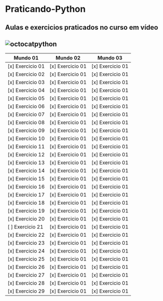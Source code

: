 # Praticando-Python
 **Aulas e exercicios praticados no curso em vídeo**
---
![octocatpython](https://user-images.githubusercontent.com/32422863/79257550-29b66180-7e60-11ea-8f03-50d0f8eb63d1.png)
---  
Mundo 01 | Mundo 02 | Mundo 03
---|---|---
[x] Exercicio 01 | [x] Exercicio 01 | [x] Exercicio 01
[x] Exercicio 02 | [x] Exercicio 01 | [x] Exercicio 01
[x] Exercicio 03 | [x] Exercicio 01 | [x] Exercicio 01
[x] Exercicio 04 | [x] Exercicio 01 | [x] Exercicio 01
[x] Exercicio 05 | [x] Exercicio 01 | [x] Exercicio 01
[x] Exercicio 06 | [x] Exercicio 01 | [x] Exercicio 01
[x] Exercicio 07 | [x] Exercicio 01 | [x] Exercicio 01
[x] Exercicio 08 | [x] Exercicio 01 | [x] Exercicio 01
[x] Exercicio 09 | [x] Exercicio 01 | [x] Exercicio 01
[x] Exercicio 10 | [x] Exercicio 01 | [x] Exercicio 01
[x] Exercicio 11 | [x] Exercicio 01 | [x] Exercicio 01
[x] Exercicio 12 | [x] Exercicio 01 | [x] Exercicio 01
[x] Exercicio 13 | [x] Exercicio 01 | [x] Exercicio 01
[x] Exercicio 14 | [x] Exercicio 01 | [x] Exercicio 01
[x] Exercicio 15 | [x] Exercicio 01 | [x] Exercicio 01
[x] Exercicio 16 | [x] Exercicio 01 | [x] Exercicio 01
[x] Exercicio 17 | [x] Exercicio 01 | [x] Exercicio 01
[x] Exercicio 18 | [x] Exercicio 01 | [x] Exercicio 01
[x] Exercicio 19 | [x] Exercicio 01 | [x] Exercicio 01
[x] Exercicio 20 | [x] Exercicio 01 | [x] Exercicio 01
[ ] Exercicio 21 | [x] Exercicio 01 | [x] Exercicio 01
[x] Exercicio 22 | [x] Exercicio 01 | [x] Exercicio 01
[x] Exercicio 23 | [x] Exercicio 01 | [x] Exercicio 01
[x] Exercicio 24 | [x] Exercicio 01 | [x] Exercicio 01
[x] Exercicio 25 | [x] Exercicio 01 | [x] Exercicio 01
[x] Exercicio 26 | [x] Exercicio 01 | [x] Exercicio 01
[x] Exercicio 27 | [x] Exercicio 01 | [x] Exercicio 01
[x] Exercicio 28 | [x] Exercicio 01 | [x] Exercicio 01
[x] Exercicio 29 | [x] Exercicio 01 | [x] Exercicio 01
